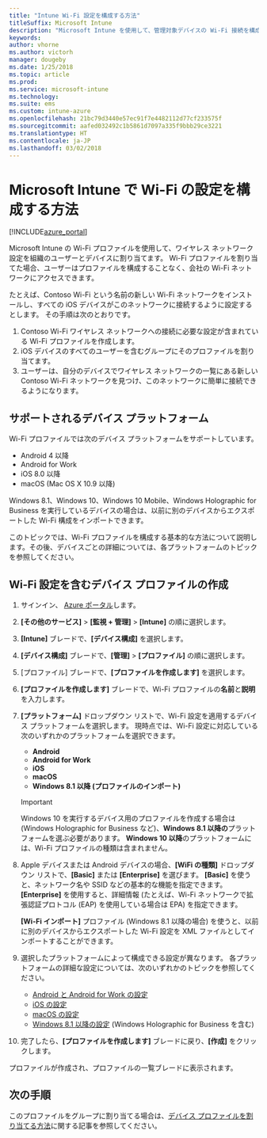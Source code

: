 ```yaml
---
title: "Intune Wi-Fi 設定を構成する方法"
titleSuffix: Microsoft Intune
description: "Microsoft Intune を使用して、管理対象デバイスの Wi-Fi 接続を構成する方法について説明します。"
keywords: 
author: vhorne
ms.author: victorh
manager: dougeby
ms.date: 1/25/2018
ms.topic: article
ms.prod: 
ms.service: microsoft-intune
ms.technology: 
ms.suite: ems
ms.custom: intune-azure
ms.openlocfilehash: 21bc79d3440e57ec91f7e4482112d77cf233575f
ms.sourcegitcommit: aafed032492c1b5861d7097a335f9bbb29ce3221
ms.translationtype: HT
ms.contentlocale: ja-JP
ms.lasthandoff: 03/02/2018
---
```

# <a name="how-to-configure-wi-fi-settings-in-microsoft-intune"></a>Microsoft Intune で Wi-Fi の設定を構成する方法

[!INCLUDE[azure_portal](./includes/azure_portal.md)]

Microsoft Intune の Wi-Fi プロファイルを使用して、ワイヤレス ネットワーク設定を組織のユーザーとデバイスに割り当てます。 Wi-Fi プロファイルを割り当てた場合、ユーザーはプロファイルを構成することなく、会社の Wi-Fi ネットワークにアクセスできます。

たとえば、Contoso Wi-Fi という名前の新しい Wi-Fi ネットワークをインストールし、すべての iOS デバイスがこのネットワークに接続するように設定するとします。 その手順は次のとおりです。

1. Contoso Wi-Fi ワイヤレス ネットワークへの接続に必要な設定が含まれている Wi-Fi プロファイルを作成します。
2. iOS デバイスのすべてのユーザーを含むグループにそのプロファイルを割り当てます。
3. ユーザーは、自分のデバイスでワイヤレス ネットワークの一覧にある新しい Contoso Wi-Fi ネットワークを見つけ、このネットワークに簡単に接続できるようになります。

## <a name="supported-device-platforms"></a>サポートされるデバイス プラットフォーム

Wi-Fi プロファイルでは次のデバイス プラットフォームをサポートしています。

- Android 4 以降
- Android for Work
- iOS 8.0 以降
- macOS (Mac OS X 10.9 以降)

Windows 8.1、Windows 10、Windows 10 Mobile、Windows Holographic for Business を実行しているデバイスの場合は、以前に別のデバイスからエクスポートした Wi-Fi 構成をインポートできます。

このトピックでは、Wi-Fi プロファイルを構成する基本的な方法について説明します。その後、デバイスごとの詳細については、各プラットフォームのトピックを参照してください。

## <a name="create-a-device-profile-containing-wi-fi-settings"></a>Wi-Fi 設定を含むデバイス プロファイルの作成

1. サインイン、 [Azure ポータル](https://portal.azure.com)します。
2. **[その他のサービス]** > **[監視 + 管理]** > **[Intune]** の順に選択します。
3. **[Intune]** ブレードで、**[デバイス構成]** を選択します。
2. **[デバイス構成]** ブレードで、**[管理]** > **[プロファイル]** の順に選択します。
3. [プロファイル] ブレードで、**[プロファイルを作成します]** を選択します。
4. **[プロファイルを作成します]** ブレードで、Wi-Fi プロファイルの**名前**と**説明**を入力します。
5. **[プラットフォーム]** ドロップダウン リストで、Wi-Fi 設定を適用するデバイス プラットフォームを選択します。 現時点では、Wi-Fi 設定に対応している次のいずれかのプラットフォームを選択できます。
    - **Android**
    - **Android for Work**
    - **iOS**
    - **macOS**
    - **Windows 8.1 以降 (プロファイルのインポート)**

   > [!IMPORTANT]
   > Windows 10 を実行するデバイス用のプロファイルを作成する場合は (Windows Holographic for Business など)、**Windows 8.1 以降の**プラットフォームを選ぶ必要があります。 **Windows 10 以降**のプラットフォームには、Wi-Fi プロファイルの種類は含まれません。 

6. Apple デバイスまたは Android デバイスの場合、**[WiFi の種類]** ドロップダウン リストで、**[Basic]** または **[Enterprise]** を選びます。 **[Basic]** を使うと、ネットワーク名や SSID などの基本的な機能を指定できます。 **[Enterprise]** を使用すると、詳細情報 (たとえば、Wi-Fi ネットワークで拡張認証プロトコル (EAP) を使用している場合は EPA) を指定できます。 

   **[Wi-Fi インポート]** プロファイル (Windows 8.1 以降の場合) を使うと、以前に別のデバイスからエクスポートした Wi-Fi 設定を XML ファイルとしてインポートすることができます。
1. 選択したプラットフォームによって構成できる設定が異なります。 各プラットフォームの詳細な設定については、次のいずれかのトピックを参照してください。
    - [Android と Android for Work の設定](wi-fi-settings-android.md)
    - [iOS の設定](wi-fi-settings-ios.md)
    - [macOS の設定](wi-fi-settings-macos.md)
    - [Windows 8.1 以降の設定](wi-fi-settings-import-windows-8-1.md) (Windows Holographic for Business を含む)
1. 完了したら、**[プロファイルを作成します]** ブレードに戻り、**[作成]** をクリックします。

プロファイルが作成され、プロファイルの一覧ブレードに表示されます。

## <a name="next-steps"></a>次の手順

このプロファイルをグループに割り当てる場合は、[デバイス プロファイルを割り当てる方法](device-profile-assign.md)に関する記事を参照してください。
